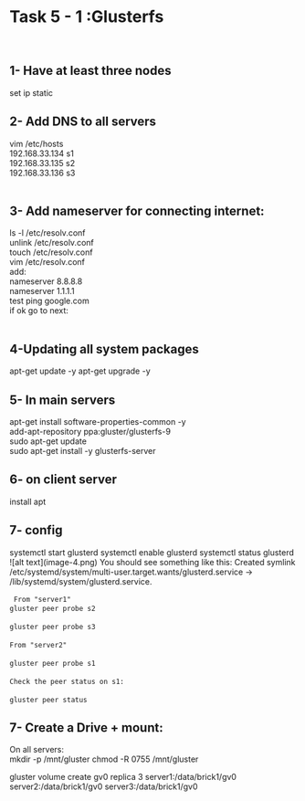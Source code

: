 <h1>Task 5 - 1 :Glusterfs</h1>
<br>
<h2>1- Have at least three nodes</h2>
set ip static
<br>
<h2>2- Add DNS to all servers</h2>
vim /etc/hosts<br>
    192.168.33.134  s1<br>
    192.168.33.135  s2<br>
    192.168.33.136  s3<br>

<br>
<h2>3- Add nameserver for connecting internet:</h2>
ls -l /etc/resolv.conf<br>
unlink /etc/resolv.conf<br>
touch /etc/resolv.conf<br>
vim /etc/resolv.conf<br>
add:<br>
nameserver 8.8.8.8<br>
nameserver 1.1.1.1<br>
test ping google.com<br>
if ok go to next:<br>

<br>
<h2>4-Updating all system packages</h2>
apt-get update -y
apt-get upgrade -y

<br>
<h2>5- In main servers </h2>
apt-get install software-properties-common -y<br>
add-apt-repository ppa:gluster/glusterfs-9<br>
sudo apt-get update<br>
sudo apt-get install -y glusterfs-server<br>

<h2>6- on client server </h2>

install apt <br>
<h2>7- config </h2> 
systemctl start glusterd
systemctl enable glusterd
systemctl status glusterd
![alt text](image-4.png)
You should see something like this:
     Created symlink /etc/systemd/system/multi-user.target.wants/glusterd.service → /lib/systemd/system/glusterd.service.

     From "server1"
    gluster peer probe s2

    gluster peer probe s3

    From "server2"

    gluster peer probe s1

    Check the peer status on s1:

    gluster peer status


<h2>7- Create a Drive + mount: </h2>
On all servers: <br>
 mkdir -p  /mnt/gluster
 chmod -R 0755 /mnt/gluster

gluster volume create gv0 replica 3 server1:/data/brick1/gv0 server2:/data/brick1/gv0 server3:/data/brick1/gv0



